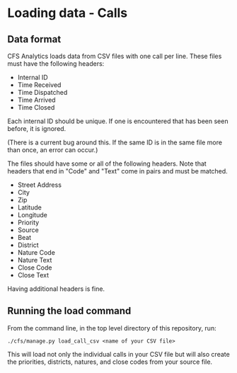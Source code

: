 # Loading data - Calls

## Data format

CFS Analytics loads data from CSV files with one call per line. These files
must have the following headers:

- Internal ID
- Time Received
- Time Dispatched
- Time Arrived
- Time Closed

Each internal ID should be unique. If one is encountered that has been seen
before, it is ignored.

(There is a current bug around this. If the same ID is in the same file more
than once, an error can occur.)

The files should have some or all of the following headers. Note that headers
that end in "Code" and "Text" come in pairs and must be matched.

- Street Address
- City
- Zip
- Latitude
- Longitude
- Priority
- Source
- Beat
- District
- Nature Code
- Nature Text
- Close Code
- Close Text

Having additional headers is fine.

## Running the load command

From the command line, in the top level directory of this repository, run:

    ./cfs/manage.py load_call_csv <name of your CSV file>

This will load not only the individual calls in your CSV file but will also
create the priorities, districts, natures, and close codes from your source
file.
